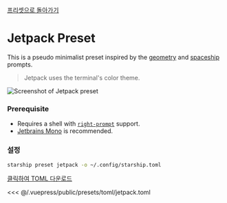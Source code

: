 [프리셋으로 돌아가기](./README.md#jetpack)

# Jetpack Preset

This is a pseudo minimalist preset inspired by the [geometry](https://github.com/geometry-zsh/geometry) and [spaceship](https://github.com/spaceship-prompt/spaceship-prompt) prompts.

> Jetpack uses the terminal's color theme.

![Screenshot of Jetpack preset](/presets/img/jetpack.png)

### Prerequisite

- Requires a shell with [`right-prompt`](https://starship.rs/advanced-config/#enable-right-prompt) support.
- [Jetbrains Mono](https://www.jetbrains.com/lp/mono/) is recommended.

### 설정

```sh
starship preset jetpack -o ~/.config/starship.toml
```

[클릭하여 TOML 다운로드](/presets/toml/jetpack.toml)

<<< @/.vuepress/public/presets/toml/jetpack.toml
